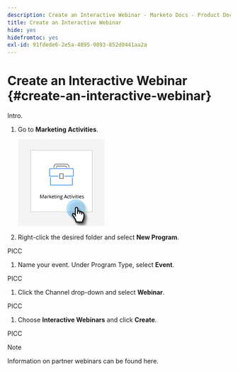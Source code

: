 ```yaml
---
description: Create an Interactive Webinar - Marketo Docs - Product Documentation
title: Create an Interactive Webinar
hide: yes
hidefromtoc: yes
exl-id: 91fdede6-2e5a-4895-9893-852d0441aa2a
---
```

# Create an Interactive Webinar {#create-an-interactive-webinar}

Intro.

1. Go to **Marketing Activities**.

   ![](assets/create-an-interactive-webinar-1.png)

1. Right-click the desired folder and select **New Program**.

PICC

1. Name your event. Under Program Type, select **Event**.

PICC

1. Click the Channel drop-down and select **Webinar**.

PICC

1. Choose **Interactive Webinars** and click **Create**.

PICC

   >[!NOTE]
   >
   >Information on partner webinars can be found here.
